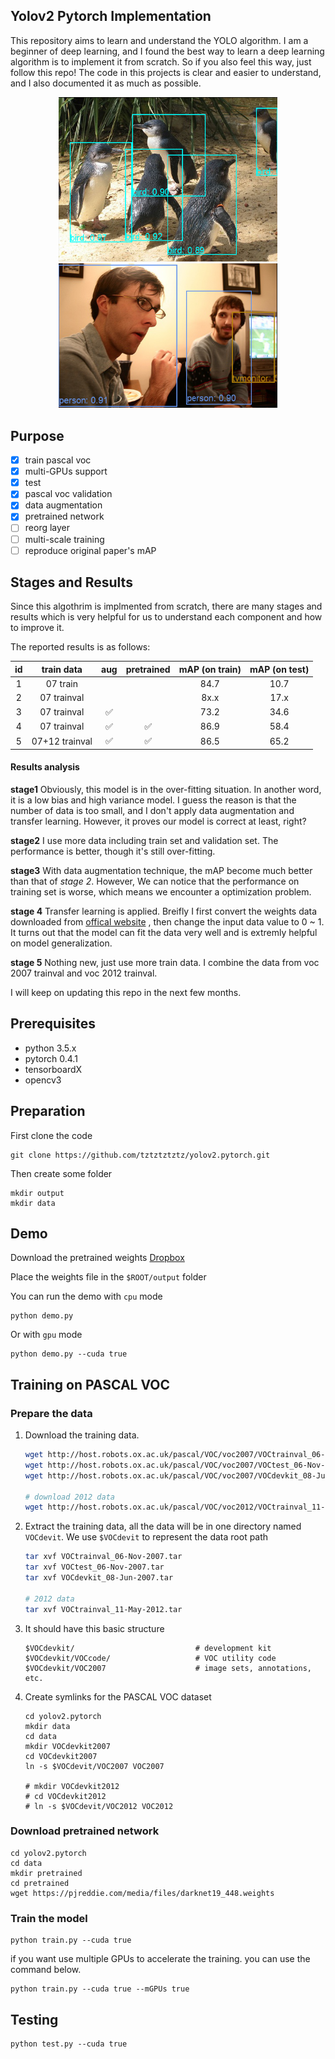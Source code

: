 ## Yolov2 Pytorch Implementation

This repository aims to learn and understand the YOLO algorithm. I am a beginner of deep learning, and I found the best way to learn a deep learning algorithm is to implement it from scratch. So if you also feel this way, just follow this repo! The code in this projects is clear and easier to understand, and I also documented it as much as possible. 

<div style="color:#0000FF" align="center">
<img src="images/result3.png" width="350"/>
<img src="images/result1.png" width="350"/> 
</div>

## Purpose

- [x] train pascal voc
- [x] multi-GPUs support
- [x] test
- [x] pascal voc validation
- [x] data augmentation
- [x] pretrained network
- [ ] reorg layer
- [ ] multi-scale training
- [ ] reproduce original paper's mAP

## Stages and Results

Since this algothrim is implmented from scratch, there are many stages and results which is very helpful for us to understand each component and how to improve it.

The reported results is as follows:

|id| train data | aug | pretrained|  mAP (on train) | mAP (on test)|
| :---: | :----------: | :----------: | :---: | :----------: | :---: |
| 1 | 07 train | | |84.7| 10.7|
| 2 | 07 trainval | | | 8x.x |17.x| 
| 3 | 07 trainval|:white_check_mark: | | 73.2 | 34.6 |
| 4 | 07 trainval| :white_check_mark:| :white_check_mark:| 86.9 | 58.4 |
| 5 | 07+12 trainval| :white_check_mark:| :white_check_mark:| 86.5 | 65.2 |

#### Results analysis

**stage1**
Obviously, this model is in the over-fitting situation. In another word, it is a low bias and high variance model. I guess the reason is that the number of data is too small, and I don't apply data augmentation and transfer learning. However, it proves our model is correct at least, right?

**stage2** I use more data including train set and validation set. The performance is better, though it's still over-fitting.

**stage3** With data augmentation technique, the mAP become much better than that of *stage 2*. However, We can notice that the performance on training set is worse, which means we encounter a optimization problem.

**stage 4** Transfer learning is applied. Breifly I first convert the weights data downloaded from [offical website](https://pjreddie.com/darknet/imagenet/) , then change the input data value to 0 ~ 1. It turns out that the model can fit the data very well and is extremly helpful on model generalization.

**stage 5** Nothing new, just use more train data. I combine the data from voc 2007 trainval and voc 2012 trainval.


I will keep on updating this repo in the next few months.

## Prerequisites
- python 3.5.x
- pytorch 0.4.1
- tensorboardX
- opencv3

## Preparation

First clone the code

    git clone https://github.com/tztztztztz/yolov2.pytorch.git

Then create some folder

    mkdir output 
    mkdir data

## Demo

Download the pretrained weights [Dropbox](https://www.dropbox.com/s/ktri39krexxpa5d/yolov2_epoch_160.pth?dl=0)

Place the weights file in the `$ROOT/output` folder

You can run the demo with `cpu` mode

    python demo.py

Or with `gpu` mode

    python demo.py --cuda true

## Training on PASCAL VOC

### Prepare the data

1. Download the training data.

    ```bash
    wget http://host.robots.ox.ac.uk/pascal/VOC/voc2007/VOCtrainval_06-Nov-2007.tar
    wget http://host.robots.ox.ac.uk/pascal/VOC/voc2007/VOCtest_06-Nov-2007.tar
    wget http://host.robots.ox.ac.uk/pascal/VOC/voc2007/VOCdevkit_08-Jun-2007.tar
    
    # download 2012 data
    wget http://host.robots.ox.ac.uk/pascal/VOC/voc2012/VOCtrainval_11-May-2012.tar
    ```    


2. Extract the training data, all the data will be in one directory named `VOCdevit`. We use `$VOCdevit` to represent
the data root path

    ```bash
    tar xvf VOCtrainval_06-Nov-2007.tar
    tar xvf VOCtest_06-Nov-2007.tar
    tar xvf VOCdevkit_08-Jun-2007.tar
    
    # 2012 data
    tar xvf VOCtrainval_11-May-2012.tar
    ```

3. It should have this basic structure

    ```
    $VOCdevkit/                           # development kit
    $VOCdevkit/VOCcode/                   # VOC utility code
    $VOCdevkit/VOC2007                    # image sets, annotations, etc.
    ```

4. Create symlinks for the PASCAL VOC dataset

    ```
    cd yolov2.pytorch
    mkdir data
    cd data
    mkdir VOCdevkit2007
    cd VOCdevkit2007
    ln -s $VOCdevit/VOC2007 VOC2007
    
    # mkdir VOCdevkit2012
    # cd VOCdevkit2012
    # ln -s $VOCdevit/VOC2012 VOC2012
    ```
    
### Download pretrained network

    cd yolov2.pytorch
    cd data
    mkdir pretrained
    cd pretrained
    wget https://pjreddie.com/media/files/darknet19_448.weights
    


### Train the model
    python train.py --cuda true
     
 if you want use multiple GPUs to accelerate the training. you can use the command below.
 
    python train.py --cuda true --mGPUs true
    
    
## Testing 
 
    python test.py --cuda true
 
 

















